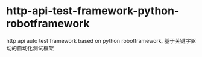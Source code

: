 # http-api-test-framework-python-robotframework
http api auto test framework based on python robotframework, 基于关键字驱动的自动化测试框架
